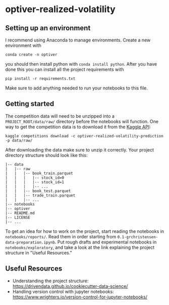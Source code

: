 # optiver-realized-volatility

## Setting up an environment

I recommend using Anaconda to manage environments. Create a new environment with

```
conda create -n optiver
```

you should then install python with `conda install python`. After you have done this you can install all the project requirements with

```
pip install -r requirements.txt
```

Make sure to add anything needed to run your notebooks to this file.

## Getting started

The competition data will need to be unzipped into a `PROJECT_ROOT/data/raw/` directory before the notebooks will function. One way to get the competition data is to download it from the [Kaggle API](https://github.com/Kaggle/kaggle-api):

```
kaggle competitions download -c optiver-realized-volatility-prediction -p data/raw/
```

After downloading the data make sure to unzip it correctly. Your project directory structure should look like this:

```
|-- data
|   |-- raw
|   |   |-- book_train.parquet
|   |   |   |-- stock_id=0
|   |   |   |-- stock_id=1
|   |   |   |-- ...
|   |   |-- book_test.parquet
|   |   |-- trade_train.parquet
|   |   |-- ...
|-- notebooks
|-- optiver
|-- README.md
|-- LICENSE
|-- ...
```

To get an idea for how to work on the project, start reading the notebooks in `notebooks/reports/`. Read them in order starting from `0.1-grchristensen-data-preparation.ipynb`. Put rough drafts and experimental notebooks in `notebooks/exploratory`, and take a look at the link explaining the project structure in "Useful Resources."

## Useful Resources

- Understanding the project structure: https://drivendata.github.io/cookiecutter-data-science/
- Handling version control with jupyter notebooks: https://www.wrighters.io/version-control-for-jupyter-notebooks/
